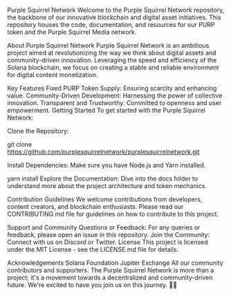 Purple Squirrel Network
Welcome to the Purple Squirrel Network repository, the backbone of our innovative blockchain and digital asset initiatives. This repository houses the code, documentation, and resources for our PURP token and the Purple Squirrel Media network.

About Purple Squirrel Network
Purple Squirrel Network is an ambitious project aimed at revolutionizing the way we think about digital assets and community-driven innovation. Leveraging the speed and efficiency of the Solana blockchain, we focus on creating a stable and reliable environment for digital content monetization.

Key Features
Fixed PURP Token Supply: Ensuring scarcity and enhancing value.
Community-Driven Development: Harnessing the power of collective innovation.
Transparent and Trustworthy: Committed to openness and user empowerment.
Getting Started
To get started with the Purple Squirrel Network:

Clone the Repository:

git clone https://github.com/purplesquirrelnetwork/purplesquirrelnetwork.git

Install Dependencies:
Make sure you have Node.js and Yarn installed.

yarn install
Explore the Documentation:
Dive into the docs folder to understand more about the project architecture and token mechanics.

Contribution Guidelines
We welcome contributions from developers, content creators, and blockchain enthusiasts. Please read our CONTRIBUTING.md file for guidelines on how to contribute to this project.

Support and Community
Questions or Feedback: For any queries or feedback, please open an issue in this repository.
Join the Community: Connect with us on Discord or Twitter.
License
This project is licensed under the MIT License - see the LICENSE.md file for details.

Acknowledgements
Solana Foundation
Jupiter Exchange
All our community contributors and supporters.
The Purple Squirrel Network is more than a project; it's a movement towards a decentralized and community-driven future. We're excited to have you join us on this journey. 🚀🌟

